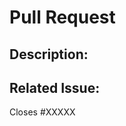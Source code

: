 # Pull Request

<!--Before contributing, please read our contributing guidelines-->

## Description:

<!--A brief description of what your pull request does.--> 

## Related Issue:

<!--Is this related to an issue? Does it close one? If so, replace the XXXXX below with the issue number.-->

Closes #XXXXX
